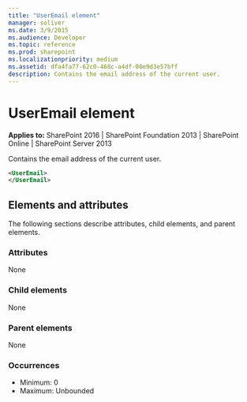 ```yaml
---
title: "UserEmail element"
manager: soliver
ms.date: 3/9/2015
ms.audience: Developer
ms.topic: reference
ms.prod: sharepoint
ms.localizationpriority: medium
ms.assetid: dfa4fa77-62c0-468c-a4df-00e9d3e57bff
description: Contains the email address of the current user.
---
```


# UserEmail element

**Applies to:** SharePoint 2016 | SharePoint Foundation 2013 | SharePoint Online | SharePoint Server 2013
  
Contains the email address of the current user.
  
```XML
<UserEmail>
</UserEmail>
```

## Elements and attributes

The following sections describe attributes, child elements, and parent elements.

### Attributes

None
   
### Child elements

None
   
### Parent elements

None
   
### Occurrences

- Minimum: 0
- Maximum: Unbounded  

<br/> 
   

